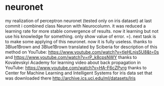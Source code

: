 # neuronet
 my realization of perceptron neuronet (tested only on iris dataset)
 at last commit i combined class Neuron with Neurocolumn. it was reduced  a learning rate for more stable convergence of results. 
 now it learning but not use his knowledge for something. only show value of error. =). 
 next task is to make some applying of this neuronet. now it is fully useless.
 thanks to 3Blue1Brown and 3Blue1Brown translated by Sciberia for description of this method on YouTube: https://www.youtube.com/watch?v=tIeHLnjs5U8&t=0s and https://www.youtube.com/watch?v=rP_k8cpsNWY
 thanks to Kovalevskyi Academy for learning video about back propagation in YouTube: https://www.youtube.com/watch?v=HA-F6cZPvrg
 thanks to Center for Machine Learning and Intelligent Systems for iris data set that was downloaded there http://archive.ics.uci.edu/ml/datasets/Iris
